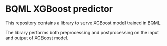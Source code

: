 # BQML XGBoost predictor

This repository contains a library to serve XGBoost model trained in BQML.

The library performs both preprocessing and postprocessing on the input and
output of XGBoost model.
